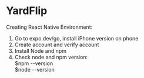 # YardFlip

Creating React Native Environment:

1. Go to expo.dev/go, install iPhone version on phone
2. Create account and verify account
3. Install Node and npm
4. Check node and npm version: \
$npm --version\
$node --version
